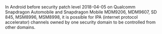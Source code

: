 In Android before security patch level 2018-04-05 on Qualcomm Snapdragon Automobile and Snapdragon Mobile MDM9206, MDM9607, SD 845, MSM8996, MSM8998, it is possible for IPA (internet protocol accelerator) channels owned by one security domain to be controlled from other domains.